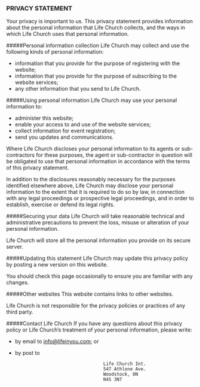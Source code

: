 ### PRIVACY STATEMENT 

 


Your privacy is important to us.  This privacy statement provides information about the personal information that Life Church collects, and the ways in which Life Church uses that personal information.

 

#####Personal information collection
Life Church may collect and use the following kinds of personal information:

-   information that you provide for the purpose of registering with the website;
-   information that you provide for the purpose of subscribing to the website services;
-   any other information that you send to Life Church.

   
   
   

#####Using personal information
Life Church may use your personal information to:

-  administer this website;
-  enable your access to and use of the website services;
-  collect information for event registration;
-  send you updates and communications.

Where Life Church discloses your personal information to its agents or sub-contractors for these purposes, the agent or sub-contractor in question will be obligated to use that personal information in accordance with the terms of this privacy statement.

In addition to the disclosures reasonably necessary for the purposes identified elsewhere above, Life Church may disclose your personal information to the extent that it is required to do so by law, in connection with any legal proceedings or prospective legal proceedings, and in order to establish, exercise or defend its legal rights.



#####Securing your data
Life Church will take reasonable technical and administrative precautions to prevent the loss, misuse or alteration of your personal information.

Life Church will store all the personal information you provide on its secure server.


#####Updating this statement
Life Church may update this privacy policy by posting a new version on this website. 

You should check this page occasionally to ensure you are familiar with any changes. 


#####Other websites
This website contains links to other websites. 

Life Church is not responsible for the privacy policies or practices of any third party.


#####Contact Life Church
If you have any questions about this privacy policy or Life Church’s treatment of your personal information, please write:

- by email to info@lifeinyou.com; or

-  by post to                         

                                        Life Church Int.
                                        547 Athlone Ave.
                                        Woodstock, ON 
                                        N4S 3N7

 
